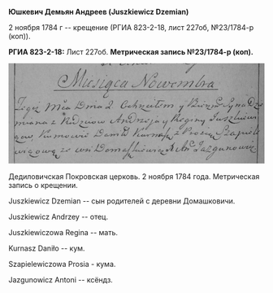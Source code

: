 **Юшкевич Демьян Андреев (Juszkiewicz Dzemian)**

2 ноября 1784 г -- крещение (РГИА 823-2-18, лист 227об, №23/1784-р
(коп)).

**РГИА 823-2-18:** Лист 227об. **Метрическая запись №23/1784-р (коп).**

![](./media/4409c3403ac4b8215b16f04467b586ede4e5e3dd.png)

Дедиловичская Покровская церковь. 2 ноября 1784 года. Метрическая запись
о крещении.

Juszkiewicz Dzemian -- сын родителей с деревни Домашковичи.

Juszkiewicz Andrzey -- отец.

Juszkiewiczowa Regina -- мать.

Kurnasz Daniło -- кум.

Szapielewiczowa Prosia - кума.

Jazgunowicz Antoni -- ксёндз.
